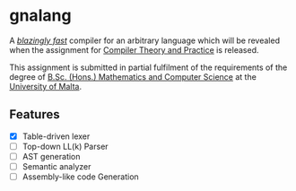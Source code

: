 # gnalang

A [*blazingly fast*](https://www.rust-lang.org/) compiler for an arbitrary
language which will be revealed when the assignment for [Compiler Theory and
Practice](https://www.um.edu.mt/courses/studyunit/CPS2000) is released.

This assignment is submitted in partial fulfilment of the requirements of the
degree of [B.Sc. (Hons.) Mathematics and Computer
Science](https://www.um.edu.mt/courses/overview/ubschcgcmat-2024-5-o/) at the
[University of Malta](https://um.edu.mt/).

## Features

- [x] Table-driven lexer
- [ ] Top-down LL(k) Parser
- [ ] AST generation
- [ ] Semantic analyzer
- [ ] Assembly-like code Generation

